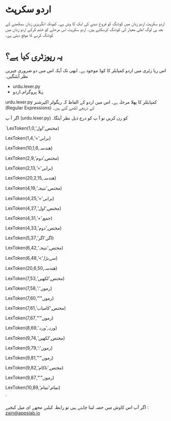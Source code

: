 # اردو سکرپٹ
اردو سکرپٹ اردو زبان میں کوڈنگ کو فروغ دینے کی ایک کا وش ہے۔ کیونکہ انگریزی زبان سیکھنے کے بعد ہی لوگ اعلی معیار کی کوڈنگ کرسکتے ہیں۔ اردو سکرپٹ اس
مرحلے کو ختم کرکے اردو زبان میں کوڈنگ کرنے کا موقع دیتی ہے۔

# یہ رپوزٹری کیا ہے؟
اس رپا زٹری میں اردو کمپایلر کا کوڈ موجود ہے۔ ابھی تک آپکہ اس میں دو ضروری چیزیں نظر آیئنگیں۔

*  urdu.lexer.py
*  پہلا پروگرام۔اردو

urdu.lexer.py کمپایئلر کا پھلا مرحلہ ہے۔ اس میں اردو کے الفاظ کہ ریگولر اکپرشنز (Regular Expressions) کے ذریعے لکھے گئے ہیں۔


اگر آ پ (urdu.lexer.py) کو رن کریں تو آ پ کو درج ذیل نظر آیئگا۔



`LexToken(مختص,'اول',1,0)

LexToken(برابر,'=',1,4)

LexToken(ھندسہ,10,1,6)

LexToken(مختص,'دوم',2,9)

LexToken(برابر,'=',2,13)

LexToken(ھندسہ,20,2,15)

LexToken(مختص,'نتیجہ',4,19)

LexToken(برابر,'=',4,25)

LexToken(مختص,'اول',4,27)

LexToken(جمع,'+',4,31)

LexToken(مختص,'دوم',4,33)

LexToken(اگر,'اگر',5,37)

LexToken(مختص,'نتیجہ',6,42)

LexToken(سےبڑا,'>',6,48)

LexToken(ھندسہ,20,6,50)

LexToken(مختص,'لکھیں',7,53)

LexToken(رموز,':',7,58)

LexToken(رموز,"'",7,60)

LexToken(مختص,'کامیاب',7,61)

LexToken(رموز,"'",7,67)

LexToken(ورنہ,'ورنہ',8,69)

LexToken(مختص,'لکھیں',9,74)

LexToken(رموز,':',9,79)

LexToken(رموز,"'",9,81)

LexToken(مختص,'ناکام',9,82)

LexToken(رموز,"'",9,87)

LexToken(تمام,'تمام',10,89)

`

اگر آپ اس کاوش میں حصہ لینا چاہتے ہیں تو رابطہ کیلیے مجھے ای میل کیجیے : zain@appslab.io